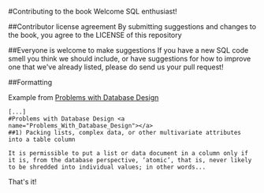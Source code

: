 #Contributing to the book
Welcome SQL enthusiast!

##Contributor license agreement
By submitting suggestions and changes to the book, you agree to the LICENSE of this repository

##Everyone is welcome to make suggestions
If you have a new SQL code smell you think we should include, or have suggestions for how to improve one that we've already listed, please do send us your pull request!

##Formatting

Example from [Problems with Database Design](README.md#Problems_with_Database_Design)

```
[...]
#Problems with Database Design <a name="Problems_With_Database_Design"></a>
##1) Packing lists, complex data, or other multivariate attributes into a table column

It is permissible to put a list or data document in a column only if it is, from the database perspective, ‘atomic’, that is, never likely to be shredded into individual values; in other words...
```

That's it!